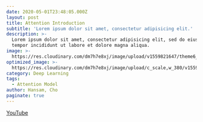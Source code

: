 ```yaml
---
date: 2020-05-01T23:48:05.000Z
layout: post
title: Attention Introduction
subtitle: 'Lorem ipsum dolor sit amet, consectetur adipisicing elit.'
description: >-
  Lorem ipsum dolor sit amet, consectetur adipisicing elit, sed do eiusmod
  tempor incididunt ut labore et dolore magna aliqua.
image: >-
  https://res.cloudinary.com/dm7h7e8xj/image/upload/v1559821647/theme6_qeeojf.jpg
optimized_image: >-
  https://res.cloudinary.com/dm7h7e8xj/image/upload/c_scale,w_380/v1559821647/theme6_qeeojf.jpg
category: Deep Learning
tags:
  - Attention Model
author: Hansam, Cho
paginate: true
---
```


[YouTube](https://youtu.be/1DTV_JxztNA)
